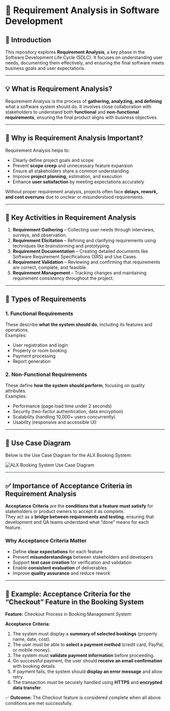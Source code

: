 # 🧠 Requirement Analysis in Software Development

## 📘 Introduction
This repository explores **Requirement Analysis**, a key phase in the Software Development Life Cycle (SDLC). It focuses on understanding user needs, documenting them effectively, and ensuring the final software meets business goals and user expectations.

---

## 💡 What is Requirement Analysis?
Requirement Analysis is the process of **gathering, analyzing, and defining** what a software system should do. It involves close collaboration with stakeholders to understand both **functional** and **non-functional requirements**, ensuring the final product aligns with business objectives.

---

## 🚀 Why is Requirement Analysis Important?
Requirement Analysis helps to:
- Clearly define project goals and scope  
- Prevent **scope creep** and unnecessary feature expansion  
- Ensure all stakeholders share a common understanding  
- Improve **project planning**, estimation, and execution  
- Enhance **user satisfaction** by meeting expectations accurately  

Without proper requirement analysis, projects often face **delays, rework, and cost overruns** due to unclear or misunderstood requirements.

---

## 🔑 Key Activities in Requirement Analysis
1. **Requirement Gathering** – Collecting user needs through interviews, surveys, and observation.  
2. **Requirement Elicitation** – Refining and clarifying requirements using techniques like brainstorming and prototyping.  
3. **Requirement Documentation** – Creating detailed documents like Software Requirement Specifications (SRS) and Use Cases.  
4. **Requirement Validation** – Reviewing and confirming that requirements are correct, complete, and feasible.  
5. **Requirement Management** – Tracking changes and maintaining requirement consistency throughout the project.

---

## 🧩 Types of Requirements
### **1. Functional Requirements**
These describe **what the system should do**, including its features and operations.  
Examples:
- User registration and login  
- Property or room booking  
- Payment processing  
- Report generation  

### **2. Non-Functional Requirements**
These define **how the system should perform**, focusing on quality attributes.  
Examples:
- Performance (page load time under 2 seconds)  
- Security (two-factor authentication, data encryption)  
- Scalability (handling 10,000+ users concurrently)  
- Usability (responsive and accessible UI)

---

## 🎨 Use Case Diagram
Below is the Use Case Diagram for the ALX Booking System:

![ALX Booking System Use Case Diagram](./diagrams/alx-booking-uc.png)

---

## ✅ Importance of Acceptance Criteria in Requirement Analysis

**Acceptance Criteria** are the **conditions that a feature must satisfy** for stakeholders or product owners to accept it as complete.  
They act as a **bridge between requirements and testing**, ensuring that development and QA teams understand what “done” means for each feature.

### **Why Acceptance Criteria Matter**
- Define **clear expectations** for each feature  
- Prevent **misunderstandings** between stakeholders and developers  
- Support **test case creation** for verification and validation  
- Enable **consistent evaluation** of deliverables  
- Improve **quality assurance** and reduce rework  

---

## 🧾 Example: Acceptance Criteria for the “Checkout” Feature in the Booking System

**Feature:** Checkout Process in Booking Management System  

**Acceptance Criteria:**
1. The system must display a **summary of selected bookings** (property name, date, cost).  
2. The user must be able to **select a payment method** (credit card, PayPal, or mobile money).  
3. The system must **validate payment information** before proceeding.  
4. On successful payment, the user should **receive an email confirmation** with booking details.  
5. If payment fails, the system should **display an error message** and allow retry.  
6. The transaction must be securely handled using **HTTPS** and **encrypted data transfer**.  

✅ **Outcome:** The Checkout feature is considered complete when all above conditions are met successfully.
